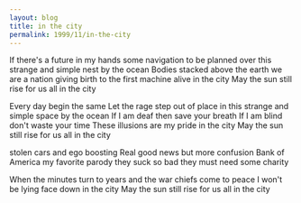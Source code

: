 ```yaml
---
layout: blog
title: in the city
permalink: 1999/11/in-the-city
---
```


If there's a future in my hands
some navigation to be planned
over this strange and simple nest by the ocean
Bodies stacked above the earth
we are a nation giving birth
to the first machine alive in the city
May the sun still rise for us all in the city

Every day begin the same
Let the rage step out of place
in this strange and simple space by the ocean
If I am deaf then save your breath
If I am blind don't waste your time
These illusions are my pride in the city
May the sun still rise for us all in the city

stolen cars and ego boosting
Real good news but more confusion
Bank of America my favorite parody
they suck so bad they must need some charity

When the minutes turn to years
and the war chiefs come to peace
I won't be lying face down in the city
May the sun still rise for us all in the city
